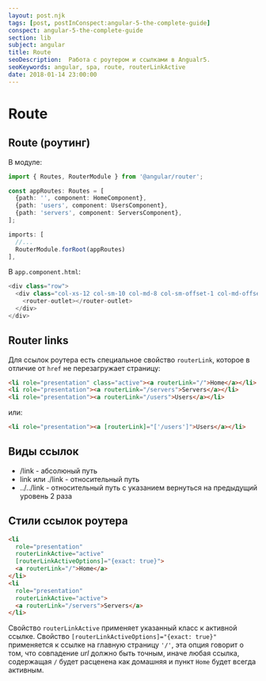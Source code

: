```yaml
---
layout: post.njk
tags: [post, postInConspect:angular-5-the-complete-guide]
conspect: angular-5-the-complete-guide
section: lib
subject: angular
title: Route
seoDescription:  Работа с роутером и ссылками в Angualr5.
seoKeywords: angular, spa, route, routerLinkActive
date: 2018-01-14 23:00:00
---
```

# Route

## Route (роутинг)

В модуле:

```typescript
import { Routes, RouterModule } from '@angular/router';

const appRoutes: Routes = [
  {path: '', component: HomeComponent},
  {path: 'users', component: UsersComponent},
  {path: 'servers', component: ServersComponent},
];

imports: [
  //...
  RouterModule.forRoot(appRoutes)
],
```

В `app.component.html`:

```typescript
<div class="row">
  <div class="col-xs-12 col-sm-10 col-md-8 col-sm-offset-1 col-md-offset-2">
    <router-outlet></router-outlet>
  </div>
</div>
```

## Router links

Для ссылок роутера есть специальное свойство `routerLink`, которое в отличие от `href` не перезагружает страницу:

```html
<li role="presentation" class="active"><a routerLink="/">Home</a></li>
<li role="presentation"><a routerLink="/servers">Servers</a></li>
<li role="presentation"><a routerLink="/users">Users</a></li>
```

или:

```html
<li role="presentation"><a [routerLink]="['/users']">Users</a></li>
```

## Виды ссылок

+ /link - абсолюный путь
+ link или ./link - относительный путь
+ ../../link - относительный путь с указанием вернуться на предыдущий уровень 2 раза

## Стили ссылок роутера

```html
<li 
  role="presentation" 
  routerLinkActive="active"
  [routerLinkActiveOptions]="{exact: true}">
  <a routerLink="/">Home</a>
</li>
<li 
  role="presentation"
  routerLinkActive="active">
  <a routerLink="/servers">Servers</a>
</li>
```

Свойство `routerLinkActive` применяет указанный класс к активной ссылке. 
Свойство `[routerLinkActiveOptions]="{exact: true}"` применяется к ссылке на главную страницу `'/'`, эта опция говорит о том, что совпадение *url* должно быть точным, иначе любая ссылка, содержащая `/` будет расценена как домашняя и пункт `Home` будет всегда активным.